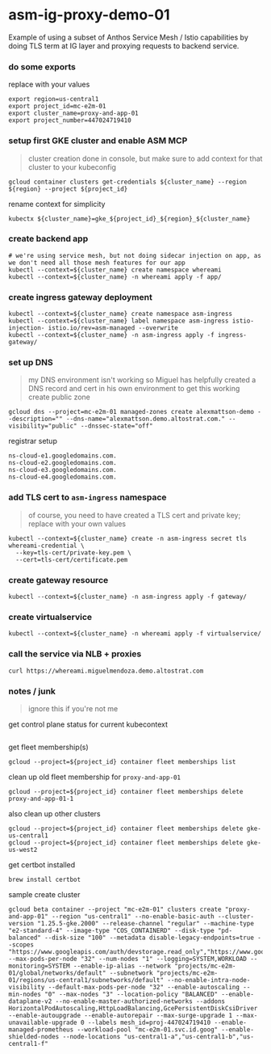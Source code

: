 # asm-ig-proxy-demo-01
Example of using a subset of Anthos Service Mesh / Istio capabilities by doing TLS term at IG layer and proxying requests to backend service.

### do some exports

replace with your values
```
export region=us-central1
export project_id=mc-e2m-01
export cluster_name=proxy-and-app-01
export project_number=447024719410
```

### setup first GKE cluster and enable ASM MCP

> cluster creation done in console, but make sure to add context for that cluster to your kubeconfig
```
gcloud container clusters get-credentials ${cluster_name} --region ${region} --project ${project_id}
```

rename context for simplicity
```
kubectx ${cluster_name}=gke_${project_id}_${region}_${cluster_name}
```

### create backend app

```
# we're using service mesh, but not doing sidecar injection on app, as we don't need all those mesh features for our app
kubectl --context=${cluster_name} create namespace whereami
kubectl --context=${cluster_name} -n whereami apply -f app/
```

### create ingress gateway deployment

```
kubectl --context=${cluster_name} create namespace asm-ingress
kubectl --context=${cluster_name} label namespace asm-ingress istio-injection- istio.io/rev=asm-managed --overwrite
kubectl --context=${cluster_name} -n asm-ingress apply -f ingress-gateway/
```

### set up DNS
> my DNS environment isn't working so Miguel has helpfully created a DNS record and cert in his own environment to get this working
create public zone
```
gcloud dns --project=mc-e2m-01 managed-zones create alexmattson-demo --description="" --dns-name="alexmattson.demo.altostrat.com." --visibility="public" --dnssec-state="off"
```

registrar setup
```
ns-cloud-e1.googledomains.com.
ns-cloud-e2.googledomains.com.
ns-cloud-e3.googledomains.com.
ns-cloud-e4.googledomains.com.
```

### add TLS cert to `asm-ingress` namespace
> of course, you need to have created a TLS cert and private key; replace with your own values
```
kubectl --context=${cluster_name} create -n asm-ingress secret tls whereami-credential \
  --key=tls-cert/private-key.pem \
  --cert=tls-cert/certificate.pem
```

### create gateway resource
```
kubectl --context=${cluster_name} -n asm-ingress apply -f gateway/
```

### create virtualservice
```
kubectl --context=${cluster_name} -n whereami apply -f virtualservice/
```

### call the service via NLB + proxies
```
curl https://whereami.miguelmendoza.demo.altostrat.com
```

### notes / junk

> ignore this if you're not me

get control plane status for current kubecontext
```

```

get fleet membership(s)
```
gcloud --project=${project_id} container fleet memberships list 
```

clean up old fleet membership for `proxy-and-app-01`
```
gcloud --project=${project_id} container fleet memberships delete proxy-and-app-01-1 
```

also clean up other clusters
```
gcloud --project=${project_id} container fleet memberships delete gke-us-central1 
gcloud --project=${project_id} container fleet memberships delete gke-us-west2
```

get certbot installed
```
brew install certbot
```

sample create cluster
```
gcloud beta container --project "mc-e2m-01" clusters create "proxy-and-app-01" --region "us-central1" --no-enable-basic-auth --cluster-version "1.25.5-gke.2000" --release-channel "regular" --machine-type "e2-standard-4" --image-type "COS_CONTAINERD" --disk-type "pd-balanced" --disk-size "100" --metadata disable-legacy-endpoints=true --scopes "https://www.googleapis.com/auth/devstorage.read_only","https://www.googleapis.com/auth/logging.write","https://www.googleapis.com/auth/monitoring","https://www.googleapis.com/auth/servicecontrol","https://www.googleapis.com/auth/service.management.readonly","https://www.googleapis.com/auth/trace.append" --max-pods-per-node "32" --num-nodes "1" --logging=SYSTEM,WORKLOAD --monitoring=SYSTEM --enable-ip-alias --network "projects/mc-e2m-01/global/networks/default" --subnetwork "projects/mc-e2m-01/regions/us-central1/subnetworks/default" --no-enable-intra-node-visibility --default-max-pods-per-node "32" --enable-autoscaling --min-nodes "0" --max-nodes "3" --location-policy "BALANCED" --enable-dataplane-v2 --no-enable-master-authorized-networks --addons HorizontalPodAutoscaling,HttpLoadBalancing,GcePersistentDiskCsiDriver --enable-autoupgrade --enable-autorepair --max-surge-upgrade 1 --max-unavailable-upgrade 0 --labels mesh_id=proj-447024719410 --enable-managed-prometheus --workload-pool "mc-e2m-01.svc.id.goog" --enable-shielded-nodes --node-locations "us-central1-a","us-central1-b","us-central1-f"
```